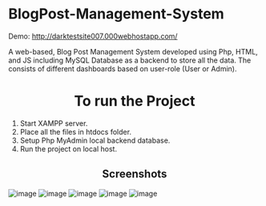 # BlogPost-Management-System

Demo: http://darktestsite007.000webhostapp.com/

A web-based, Blog Post Management System developed using Php, HTML, and JS including MySQL Database as a backend to store all the data. The consists of different dashboards based on user-role (User or Admin). 

<h1 align="center">To run the Project</h1>

1. Start XAMPP server.
2. Place all the files in htdocs folder.
3. Setup Php MyAdmin local backend database.
4. Run the project on local host.

<h2 align="center"> Screenshots </h2>

![image](https://user-images.githubusercontent.com/63865428/186774907-8ca9577a-bd15-42aa-9871-67d1d559fe2e.png)
![image](https://user-images.githubusercontent.com/63865428/186774978-5fc91045-b6e2-4fd3-ac44-827c74b52d20.png)
![image](https://user-images.githubusercontent.com/63865428/186775002-b6f2adb8-7c00-499c-8381-2c7389cc7e72.png)
![image](https://user-images.githubusercontent.com/63865428/186775054-0eef1b0d-1c45-4816-a52f-bb2fdea877b0.png)
![image](https://user-images.githubusercontent.com/63865428/186775105-6c6001c9-cce8-412d-b043-2688d787bc03.png)

